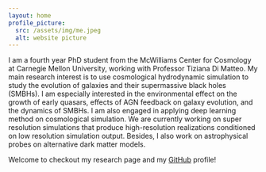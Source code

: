 ```yaml
---
layout: home
profile_picture:
  src: /assets/img/me.jpeg
  alt: website picture
---
```


<p>
  I am a fourth year PhD student from the McWilliams Center for Cosmology at Carnegie Mellon University, working with Professor Tiziana Di Matteo. My main research interest is to use cosmological hydrodynamic simulation to study the evolution of galaxies and their supermassive black holes (SMBHs). I am especially interested in the environmental effect on the growth of early quasars, effects of AGN feedback on galaxy evolution, and the dynamics of SMBHs. I am also engaged in applying deep learning method on cosmological simulation. We are currently working on super resolution simulations that produce high-resolution realizations conditioned on low resolution simulation output. Besides, I also work on astrophysical probes on alternative dark matter models.
</p>

<p>
  Welcome to checkout my research page and my <a href="https://github.com/yueyingn">GitHub</a> profile!
</p>
